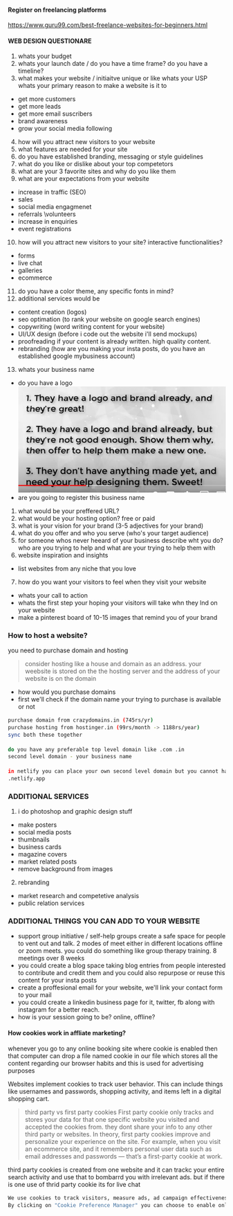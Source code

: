 #### Register on freelancing platforms 
https://www.guru99.com/best-freelance-websites-for-beginners.html

#### WEB DESIGN QUESTIONARE 
1. whats your budget 
2. whats your launch date / do you have a time frame? do you have a timeline?
3. what makes your website / initiaitve unique or like whats your USP
whats your primary reason to make a website is it to 
- get more customers
- get more leads
- get more email suscribers 
- brand awareness
- grow your social media following 
4. how will you attract new visitors to your website 
5. what features are needed for your site 
6. do you have established branding, messaging or style guidelines
7. what do you like or dislike about your top competetors 
8.  what are your 3 favorite sites and why do you like them
9.  what are your expectations from your website 
- increase in traffic (SEO)
- sales 
- social media engagmenet 
- referrals \volunteers
- increase in enquiries 
- event registrations 
10.  how will you attract new visitors to your site? interactive functionalities?
- forms 
- live chat 
- galleries 
- ecommerce 
11.  do you have a color theme, any specific fonts in mind?
12.  additional services would be 
- content creation (logos)
- seo optimation (to rank your website on google search engines)
- copywriting (word writing content for your website)
- UI/UX design (before i code out the website i'll send mockups)
- proofreading if your content is already written. high quality content.  
- rebranding (how are you making your insta posts, do you have an established google mybusiness account)
13.  whats your business name 
- do you have a logo
![](c2.JPG)
- are you going to register this business name 
1.   what would be your preffered URL?
2.   what would be your hosting option? free or paid 
3.   what is your vision for your brand (3-5 adjectives for your brand)
4.   what do you offer and who you serve (who's your target audience)
5.   for someone whos never heeard of your business describe wht you do? who are you trying to help and what are your trying to help them with
6.   website inspiration and insights 
- list websites from any niche that you love 
7.   how do you want your visitors to feel when they visit your website
-  whats your call to action 
-  whats the first step your hoping your visitors will take whn they lnd on your website
-  make a pinterest board of 10-15 images that remind you of your brand 

### How to host a website?
you need to purchase domain and hosting 

> consider hosting like a house and domain as an address. your weebsite is stored on the the hosting server and the address of your website is on the domain 
- how would you purchase domains 
- first we'll check if the domain name your trying to purchase is available or not 
```bash
purchase domain from crazydomains.in (745rs/yr)
purchase hosting from hostinger.in (99rs/month -> 1188rs/year)
sync both these together 

do you have any preferable top level domain like .com .in 
second level domain - your business name

in netlify you can place your own second level domain but you cannot have your own top level domain
.netlify.app
```
### ADDITIONAL SERVICES 
1. i do photoshop and graphic design stuff 
- make posters
- social media posts 
- thumbnails 
- business cards 
- magazine covers 
- market related posts 
- remove background from images 
2. rebranding 
- market research and competetive analysis 
- public relation services 

### ADDITIONAL THINGS YOU CAN ADD TO YOUR WEBSITE 
- support group initiative / self-help groups create a safe space for people to vent out and talk. 2 modes of meet either in different locations offline or zoom meets. you could do something like group therapy training. 8 meetings over 8 weeks 
- you could create a blog space taking blog entries from people interested to contribute and credit them and you could also repurpose or reuse this content for your insta posts 
- create a proffesional email for your website, we'll link your contact form to your mail
- you could create a linkedin business page for it, twitter, fb along with instagram for a better reach. 
- how is your session going to be? online, offline?

#### How cookies work in affliate marketing?
whenever you go to any online booking site where cookie is enabled then that computer can drop a file named cookie in our file which stores all the content regarding our browser habits and this is used for advertising purposes

Websites implement cookies to track user behavior. This can include things like usernames and passwords, shopping activity, and items left in a digital shopping cart.

> third party vs first party cookies
First party cookie only tracks and stores your data for that one specific website you visited and accepted the cookies from. they dont share your info to any other third party or websites.
In theory, first party cookies improve and personalize your experience on the site. For example, when you visit an ecommerce site, and it remembers personal user data such as email addresses and passwords — that’s a first-party cookie at work. 

third party cookies is created from one website and it can trackc your entire search activity and use that to bombarrd you with irrelevant ads. but if there is one use of thrid party cookie its for live chat
```bash
We use cookies to track visitors, measure ads, ad campaign effectiveness and analyze site traffic. We may also share information about your use of our site with 3rd parties. For more info, see, ourCookie Policy and ourPrivacy Policy.
By clicking on "Cookie Preference Manager" you can choose to enable only certain cookie categories. By clicking "ACCEPT ALL" you agree to the storing of all cookies on your device. In case you don't choose one of these options and use our website we will treat it as if you have accepted all cookies.
```